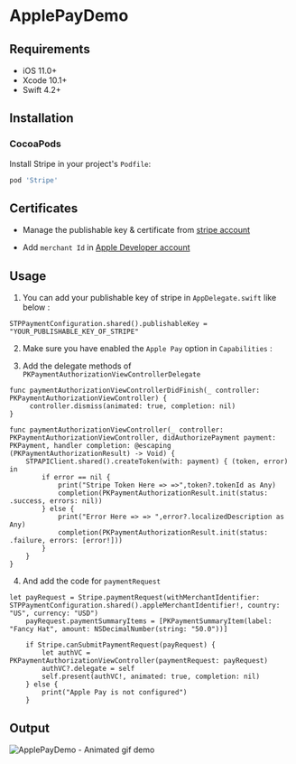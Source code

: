# ApplePayDemo

 ## Requirements

- iOS 11.0+
- Xcode 10.1+
- Swift 4.2+

## Installation

### CocoaPods

Install Stripe in your project's `Podfile`:

```ruby
pod 'Stripe'
```

Certificates
----------------------------------------------------
- Manage the publishable key & certificate from [stripe account](https://dashboard.stripe.com/account/apple_pay)

- Add `merchant Id` in [Apple Developer account](https://developer.apple.com/)

Usage
----------------------------------------------------
  1. You can add your publishable key of stripe in `AppDelegate.swift` like below :

    STPPaymentConfiguration.shared().publishableKey = "YOUR_PUBLISHABLE_KEY_OF_STRIPE"
    
  2. Make sure you have enabled the `Apple Pay` option in `Capabilities` :

  3. Add the delegate methods of `PKPaymentAuthorizationViewControllerDelegate`


    func paymentAuthorizationViewControllerDidFinish(_ controller: PKPaymentAuthorizationViewController) {
         controller.dismiss(animated: true, completion: nil)
    }
    
    func paymentAuthorizationViewController(_ controller: PKPaymentAuthorizationViewController, didAuthorizePayment payment: PKPayment, handler completion: @escaping (PKPaymentAuthorizationResult) -> Void) {
        STPAPIClient.shared().createToken(with: payment) { (token, error) in
            if error == nil {
                print("Stripe Token Here => =>",token?.tokenId as Any)
                completion(PKPaymentAuthorizationResult.init(status: .success, errors: nil))
            } else {
                print("Error Here => => ",error?.localizedDescription as Any)
                completion(PKPaymentAuthorizationResult.init(status: .failure, errors: [error!]))
            }
        }
    }
    
  4. And add the code for `paymentRequest`

    let payRequest = Stripe.paymentRequest(withMerchantIdentifier: STPPaymentConfiguration.shared().appleMerchantIdentifier!, country: "US", currency: "USD")
        payRequest.paymentSummaryItems = [PKPaymentSummaryItem(label: "Fancy Hat", amount: NSDecimalNumber(string: "50.0"))]
        
        if Stripe.canSubmitPaymentRequest(payRequest) {
            let authVC = PKPaymentAuthorizationViewController(paymentRequest: payRequest)
            authVC?.delegate = self
            self.present(authVC!, animated: true, completion: nil)
        } else {
            print("Apple Pay is not configured")
        }

Output
----------------------------------------------------

![ApplePayDemo - Animated gif demo](ApplePayDemo/ApplePay.gif)

